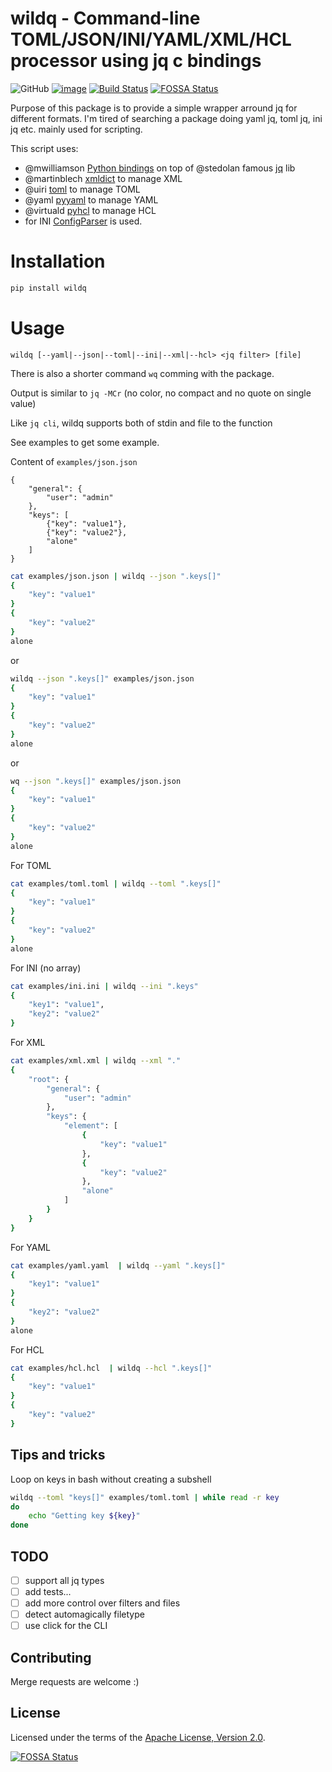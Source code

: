 # wildq - Command-line TOML/JSON/INI/YAML/XML/HCL processor using jq c bindings

![GitHub](https://img.shields.io/github/license/ahmet2mir/wildq.svg)
[![image](https://img.shields.io/pypi/pyversions/wildq.svg)](https://python.org/pypi/wildq)
[![Build Status](https://travis-ci.org/ahmet2mir/wildq.svg?branch=master)](https://travis-ci.org/ahmet2mir/wildq)
[![FOSSA Status](https://app.fossa.com/api/projects/git%2Bgithub.com%2Fahmet2mir%2Fwildq.svg?type=shield)](https://app.fossa.com/projects/git%2Bgithub.com%2Fahmet2mir%2Fwildq?ref=badge_shield)

Purpose of this package is to provide a simple wrapper arround jq for different formats.
I'm tired of searching a package doing yaml jq, toml jq, ini jq etc. mainly used for scripting.

This script uses:

* @mwilliamson [Python bindings](https://github.com/mwilliamson/jq.py) on top of @stedolan famous [jq](https://github.com/stedolan/jq/) lib
* @martinblech [xmldict](https://github.com/martinblech/xmltodict) to manage XML
* @uiri [toml](https://github.com/uiri/toml) to manage TOML
* @yaml [pyyaml](https://github.com/yaml/pyyaml) to manage YAML
* @virtuald [pyhcl](https://github.com/virtuald/pyhcl) to manage HCL
* for INI [ConfigParser](https://docs.python.org/3/library/configparser.html) is used.

# Installation

```sh
pip install wildq
```

# Usage

```
wildq [--yaml|--json|--toml|--ini|--xml|--hcl> <jq filter> [file]
```

There is also a shorter command `wq` comming with the package.

Output is similar to `jq -MCr` (no color, no compact and no quote on single value)

Like `jq cli`, wildq supports both of stdin and file to the function

See examples to get some example.

Content of `examples/json.json`

```
{
    "general": {
        "user": "admin"
    },
    "keys": [
        {"key": "value1"},
        {"key": "value2"},
        "alone"
    ]
}
```

```sh
cat examples/json.json | wildq --json ".keys[]"
{
    "key": "value1"
}
{
    "key": "value2"
}
alone
```

or

```sh
wildq --json ".keys[]" examples/json.json
{
    "key": "value1"
}
{
    "key": "value2"
}
alone
```
or

```sh
wq --json ".keys[]" examples/json.json
{
    "key": "value1"
}
{
    "key": "value2"
}
alone
```

For TOML
```sh
cat examples/toml.toml | wildq --toml ".keys[]"
{
    "key": "value1"
}
{
    "key": "value2"
}
alone
```

For INI (no array)
```sh
cat examples/ini.ini | wildq --ini ".keys"
{
    "key1": "value1",
    "key2": "value2"
}
```

For XML
```sh
cat examples/xml.xml | wildq --xml "."
{
    "root": {
        "general": {
            "user": "admin"
        },
        "keys": {
            "element": [
                {
                    "key": "value1"
                },
                {
                    "key": "value2"
                },
                "alone"
            ]
        }
    }
}
```

For YAML
```sh
cat examples/yaml.yaml  | wildq --yaml ".keys[]"
{
    "key1": "value1"
}
{
    "key2": "value2"
}
alone
```

For HCL
```sh
cat examples/hcl.hcl  | wildq --hcl ".keys[]"
{
    "key": "value1"
}
{
    "key": "value2"
}
```

## Tips and tricks

Loop on keys in bash without creating a subshell

```sh
wildq --toml "keys[]" examples/toml.toml | while read -r key 
do
    echo "Getting key ${key}"
done
```

## TODO

- [ ] support all jq types
- [ ] add tests...
- [ ] add more control over filters and files
- [ ] detect automagically filetype
- [ ] use click for the CLI

## Contributing

Merge requests are welcome :)


## License

Licensed under the terms of the [Apache License, Version 2.0](http://www.apache.org/licenses/LICENSE-2.0).


[![FOSSA Status](https://app.fossa.com/api/projects/git%2Bgithub.com%2Fahmet2mir%2Fwildq.svg?type=large)](https://app.fossa.com/projects/git%2Bgithub.com%2Fahmet2mir%2Fwildq?ref=badge_large)